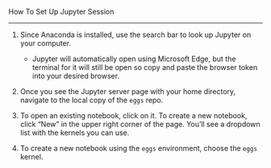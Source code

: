 How To Set Up Jupyter Session

---

1. Since Anaconda is installed, use the search bar to look up Jupyter on your computer.
    - Jupyter will automatically open using Microsoft Edge, but the terminal for it will still be open so copy and paste the browser token into your desired browser.

2. Once you see the Jupyter server page with your home directory, navigate to the local copy of the `eggs` repo. 

3. To open an existing notebook, click on it. To create a new notebook, click “New” in the upper right corner of the page. You’ll see a dropdown list with the kernels you can use. 

4. To create a new notebook using the `eggs` environment, choose the `eggs` kernel.
